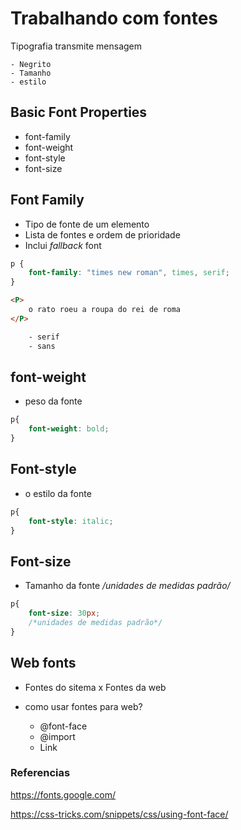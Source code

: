 # Trabalhando com fontes

Tipografia transmite mensagem

    - Negrito
    - Tamanho
    - estilo

## Basic Font Properties

* font-family
* font-weight
* font-style
* font-size

## Font Family

* Tipo de fonte de um elemento
* Lista de fontes e ordem de prioridade
* Inclui *fallback* font

```css
p {
    font-family: "times new roman", times, serif;
}
```
```html
<P>
    o rato roeu a roupa do rei de roma
</P>

    - serif
    - sans
```
## font-weight

* peso da fonte
```css
p{
    font-weight: bold;
}
```

## Font-style

* o estilo da fonte
```css
p{
    font-style: italic;
}
```
## Font-size

* Tamanho da fonte
*/unidades de medidas padrão/*
```css
p{
    font-size: 30px;
    /*unidades de medidas padrão*/
}
```

## Web fonts

- Fontes do sitema x Fontes da web
- como usar fontes para web?

    * @font-face
    * @import
    * Link

### Referencias

https://fonts.google.com/

https://css-tricks.com/snippets/css/using-font-face/